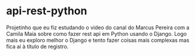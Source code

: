 # api-rest-python
Projetinho que eu fiz estudando o video do canal do Marcus Pereira com a Camila Maia sobre como fazer rest api em Python usando o Django. Logo mais eu exploro melhor o Django e tento fazer coisas mais complexas mas fica aí à título de registro.
